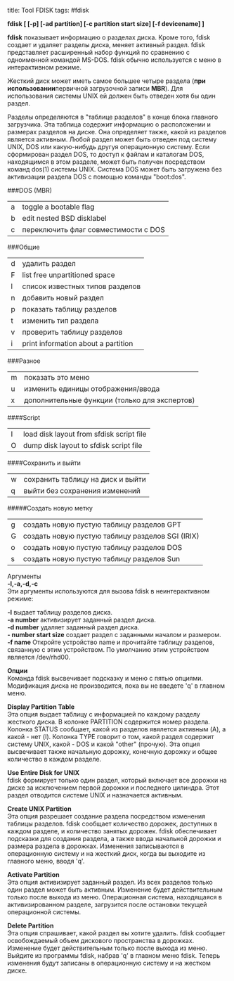 title: Tool FDISK
tags: #fdisk

**fdisk [ [-p] [-ad partition] [-c partition start size] [-f devicename] ]**
  
**fdisk** показывает информацию о разделах диска. Кроме того, fdisk создает и удаляет разделы диска, меняет активный раздел. fdisk представляет расширенный набор функций по сравнению с одноименной командой MS-DOS. fdisk обычно используется с меню в интерактивном режиме.

Жесткий диск может иметь самое большее четыре раздела (**при использовании**первичной загрузочной записи  **MBR**). Для использования системы UNIX ей должен быть отведен хотя бы один раздел.

Разделы определяются в "таблице разделов" в конце блока главного загрузчика. Эта таблица содержит информацию о расположении и размерах разделов на диске. Она определяет также, какой из разделов является активным. Любой раздел может быть отведен под систему UNIX, DOS или какую-нибудь другуя операционную систему. Если сформирован раздел DOS, то доступ к файлам и каталогам DOS, находящимся в этом разделе, может быть получен посредством команд dos(1) системы UNIX. Система DOS может быть загружена без активизации раздела DOS с помощью команды "boot:dos".


###DOS (MBR)

|  |  |
|--|--|
| a | toggle a bootable flag |
   | b   |  edit nested BSD disklabel |
   | c  | переключить флаг совместимости с DOS |


###Общие


   |  |  |
   |--|--|
   | d  |     удалить раздел|  
   |   F   |   list free unpartitioned space |
   |   l   | список известных типов разделов |
   |    n  |   добавить новый раздел |
   |   p  |   показать таблицу разделов |
   |   t  |   изменить тип раздела |
   |  v   | проверить таблицу разделов | 
   |  i  |    print information about a partition |

 
###Разное

   |  |  |
   |--|--|
   |    m  |  показать это меню |
   |    u   |  изменить единицы отображения/ввода |
   | x |    дополнительные функции (только для экспертов)|
   

####Script

   |  |  |
   |--|--|
   |    I |     load disk layout from sfdisk script file |
   |   O  |    dump disk layout to sfdisk script file |
  
####Сохранить и выйти

   |  |  |
   |--|--|   
   |  w  |  сохранить таблицу на диск и выйти |
   | q  |  выйти без сохранения изменений |

#####Создать новую метку

   |  |  |
   |--|--|   
   | g |   создать новую пустую таблицу разделов GPT |
   | G | создать новую пустую таблицу разделов SGI (IRIX) |
   | o | создать новую пустую таблицу разделов DOS|
   | s |  создать новую пустую таблицу разделов Sun |


Аргументы  
**-l,-a,-d,-c**  
Эти аргументы используются для вызова fdisk в неинтерактивном режиме:

**-l** выдает таблицу разделов диска.  
**-a number** активизирует заданный раздел диска.  
**-d number** удаляет заданный раздел диска.  
**- number start size** создает раздел с заданными началом и размером.  
**-f name** Откройте устройство name и прочитайте таблицу разделов, связанную с этим устройством. По умолчанию этим устройством является /dev/rhd00.

**Опции**  
Команда fdisk высвечивает подсказку и меню с пятью опциями. Модификация диска не производится, пока вы не введете 'q' в главном меню.

**Display Partition Table**  
Эта опция выдает таблицу с информацией по каждому разделу жесткого диска. В колонке PARTITION содержится номер раздела. Колонка STATUS сообщает, какой из разделов явялется активным (A), а какой - нет (I). Колонка TYPE говорит о том, какой раздел содержит систему UNIX, какой - DOS и какой "other" (прочую). Эта опция высвечивает также начальную дорожку, конечную дорожку и общее количество в каждом разделе.

**Use Entire Disk for UNIX**  
fdisk формирует только один раздел, который включает все дорожки на диске за исключением первой дорожки и последнего цилиндра. Этот раздел отводится системе UNIX и назначается активным.

  
**Create UNIX Partition**  
Эта опция разрешает создание раздела посредством изменения таблицы разделов. fdisk сообщает количество дорожек, доступных в каждом разделе, и количество занятых дорожек. fdisk обеспечивает подсказки для создания раздела, а также ввода начальной дорожки и размера раздела в дорожках. Изменения записываются в операционную систему и на жесткий диск, когда вы выходите из главного меню, вводя 'q'.

  
**Activate Partition**  
Эта опция активизирует заданный раздел. Из всех разделов только один раздел может быть активным. Изменение будет действительным только после выхода из меню. Операционная система, находящаяся в активизированном разделе, загрузится после остановки текущей операционной системы.

  
**Delete Partition**  
Эта опция спрашивает, какой раздел вы хотите удалить. fdisk сообщает освобождаемый объем дискового пространства в дорожках. Изменение будет действительным только после выхода из меню.  
Выйдите из программы fdisk, набрав 'q' в главном меню fdisk. Теперь изменения будут записаны в операционную систему и на жестком диске.